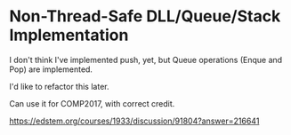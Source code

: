 # Non-Thread-Safe DLL/Queue/Stack Implementation
I don't think I've implemented push, yet, but Queue operations (Enque and Pop) are implemented.

I'd like to refactor this later.

Can use it for COMP2017, with correct credit.

https://edstem.org/courses/1933/discussion/91804?answer=216641

